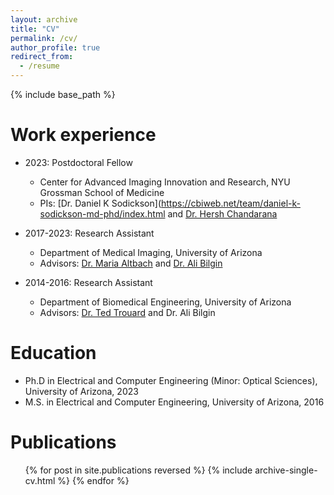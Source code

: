 ```yaml
---
layout: archive
title: "CV"
permalink: /cv/
author_profile: true
redirect_from:
  - /resume
---
```


{% include base_path %}


Work experience
======
* 2023: Postdoctoral Fellow
  * Center for Advanced Imaging Innovation and Research, NYU Grossman School of Medicine
  * PIs: [Dr. Daniel K Sodickson](https://cbiweb.net/team/daniel-k-sodickson-md-phd/index.html and [Dr. Hersh Chandarana](https://cbiweb.net/team/hersh-chandarana-md/index.html)

* 2017-2023: Research Assistant
  * Department of Medical Imaging, University of Arizona
  * Advisors: [Dr. Maria Altbach](https://cancercenter.arizona.edu/person/maria-altbach-phd) and [Dr. Ali Bilgin](https://cancercenter.arizona.edu/person/ali-bilgin-phd)

* 2014-2016: Research Assistant
  * Department of Biomedical Engineering, University of Arizona
  * Advisors: [Dr. Ted Trouard](https://bme.engineering.arizona.edu/faculty-staff/faculty/ted-trouard) and Dr. Ali Bilgin
  
Education
======
* Ph.D in Electrical and Computer Engineering (Minor: Optical Sciences), University of Arizona, 2023
* M.S. in Electrical and Computer Engineering, University of Arizona, 2016


Publications
======
  <ul>{% for post in site.publications reversed %}
    {% include archive-single-cv.html %}
  {% endfor %}</ul>

